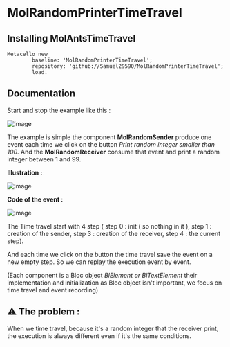# MolRandomPrinterTimeTravel

## Installing MolAntsTimeTravel

```smalltalk
Metacello new
        baseline: 'MolRandomPrinterTimeTravel';
        repository: 'github://Samuel29590/MolRandomPrinterTimeTravel';
        load.
```


## Documentation

Start and stop the example like this :

![image](https://user-images.githubusercontent.com/64481702/181501130-994feee3-b610-4c0d-abcc-2fb3a4f7f4d7.png)

The example is simple the component **MolRandomSender** produce one event each time we click on the button *Print random integer smaller than 100*. And the **MolRandomReceiver** consume that event and print a random integer between 1 and 99.

**Illustration :**

![image](https://user-images.githubusercontent.com/64481702/181502121-2b0a2909-4279-47e3-b679-00e4b471d953.png)

**Code of the event :**

![image](https://user-images.githubusercontent.com/64481702/181505179-cf567cb0-a33d-48c1-ad99-888bc6c73a7c.png)


The Time travel start with 4 step ( step 0 : init ( so nothing in it ), step 1 : creation of the sender, step 3 : creation of the receiver, step 4 : the current step).

And each time we click on the button the time travel save the event on a new empty step. So we can replay the execution event by event.

(Each component is a Bloc object *BlElement or BlTextElement* their implementation and initialization as Bloc object isn't important, we focus on time travel and event recording)

## **⚠️**  The problem :

When we time travel, because it's a random integer that the receiver print, the execution is always different even if it's the same conditions. 
